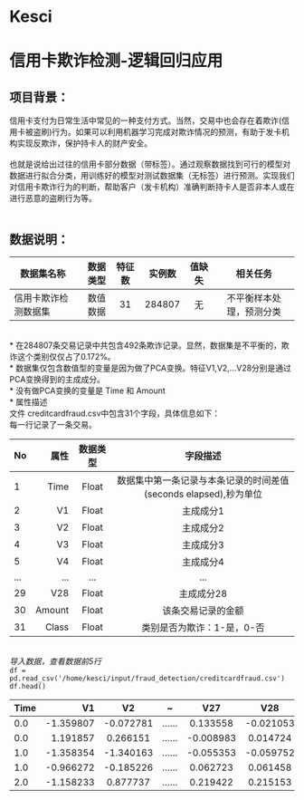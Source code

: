 # Kesci
# 信用卡欺诈检测-逻辑回归应用
## 项目背景：<br>
信用卡支付为日常生活中常见的一种支付方式。当然，交易中也会存在着欺诈(信用卡被盗刷)行为。如果可以利用机器学习完成对欺诈情况的预测，有助于发卡机构实现反欺诈，保护持卡人的财产安全。<br><br>
也就是说给出过往的信用卡部分数据（带标签）。通过观察数据找到可行的模型对数据进行拟合分类，用训练好的模型对测试数据集（无标签）进行预测。实现我们对信用卡欺诈行为的判断，帮助客户（发卡机构）准确判断持卡人是否非本人或在进行恶意的盗刷行为等。<br><br>

## 数据说明：<br>
|数据集名称 |数据类型 |特征数 |实例数 |值缺失 |相关任务 |
| --------   | -----:   | :----: | :----: | :----: |  :----: |
|信用卡欺诈检测数据集 |数值数据 |31 |284807 |无|不平衡样本处理，预测分类 |

<br>
* 在284807条交易记录中共包含492条欺诈记录。显然，数据集是不平衡的，欺诈这个类别仅仅占了0.172%。<br>
* 数据集仅包含数值型的变量是因为做了PCA变换。特征V1,V2,...V28分别是通过PCA变换得到的主成成分。<br>
* 没有做PCA变换的变量是 Time 和 Amount <br>
* 属性描述<br>
文件 creditcardfraud.csv中包含31个字段，具体信息如下：<br>
每一行记录了一条交易。<br>

|**No** |**属性** |**数据类型** |**字段描述** |
| --------   | -----:   | :----: | :----: |
|1 |Time |Float |数据集中第一条记录与本条记录的时间差值(seconds elapsed),秒为单位 |
|2 |V1 |Float |主成成分1 |
|3 |V2 |Float |主成成分2 |
|4 |V3 |Float |主成成分3 |
|5 |V4 |Float |主成成分4 |
|... |... |... |... |
|29 |V28 |Float |主成成分28 |
|30 |Amount |Float |该条交易记录的金额 |
|31 |Class |Float |类别是否为欺诈：1-是，0-否 |


<br>*导入数据，查看数据前5行*<br>
`df = pd.read_csv('/home/kesci/input/fraud_detection/creditcardfraud.csv')`<br>
`df.head()`<br>

|Time         |V1       |V2       |~       |V27    |V28    |Amount    |Class    |
| --------   | -----:   | :----: | :----: | :----: |  :----: |  :----: |  :----: |
|0.0         |-1.359807       |-0.072781       |……      |0.133558    |-0.021053    |149.62   |0    |
|0.0         |1.191857        |0.266151      |……      |-0.008983   |0.014724   |2.69  |0    |
|1.0         |-1.358354      |-1.340163       |……      |-0.055353  |-0.059752   |378.66  |0    |
|1.0         |-0.966272      |-0.185226      |……      |0.062723  |0.061458   |	123.50  |0    |
|2.0         |-1.158233      |0.877737      |……      |0.219422  |0.215153   |	69.99  |0    |
